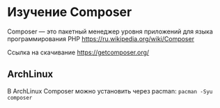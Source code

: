 # Изучение Composer

Composer — это пакетный менеджер уровня приложений для языка программирования PHP
https://ru.wikipedia.org/wiki/Composer

Ссылка на скачивание https://getcomposer.org/

## ArchLinux

В ArchLinux Composer можно установить через pacman:
`pacman -Syu composer`
